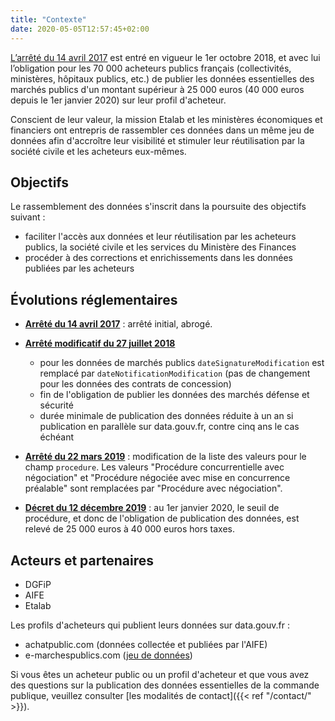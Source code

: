 ```yaml
---
title: "Contexte"
date: 2020-05-05T12:57:45+02:00
---
```


[L’arrêté du 14 avril 2017](https://www.legifrance.gouv.fr/affichTexte.do?cidTexte=JORFTEXT000034492587&fastPos=5&fastReqId=1878427973&categorieLien=id&oldAction=rechTexte) est entré en vigueur le 1er octobre 2018, et avec lui l’obligation pour les 70 000 acheteurs publics français (collectivités, ministères, hôpitaux publics, etc.) de publier les données essentielles des marchés publics d'un montant supérieur à 25 000 euros (40 000 euros depuis le 1er janvier 2020) sur leur profil d'acheteur.

Conscient de leur valeur, la mission Etalab et les ministères économiques et financiers ont entrepris de rassembler ces données dans un même jeu de données afin d'accroître leur visibilité et stimuler leur réutilisation par la société civile et les acheteurs eux-mêmes.

## Objectifs

Le rassemblement des données s'inscrit dans la poursuite des objectifs suivant :

- faciliter l'accès aux données et leur réutilisation par les acheteurs publics, la société civile et les services du Ministère des Finances
- procéder à des corrections et enrichissements dans les données publiées par les acheteurs

## Évolutions réglementaires

- **[Arrêté du 14 avril 2017](https://www.legifrance.gouv.fr/affichTexte.do?cidTexte=JORFTEXT000034492587&fastPos=5&fastReqId=1878427973&categorieLien=id&oldAction=rechTexte)** : arrêté initial, abrogé.
- **[Arrêté modificatif du 27 juillet 2018](https://www.legifrance.gouv.fr/affichTexte.do?cidTexte=JORFTEXT000037282994&dateTexte=&categorieLien=id)**
  - pour les données de marchés publics `dateSignatureModification` est remplacé par `dateNotificationModification` (pas de changement pour les données des contrats de concession)
  - fin de l'obligation de publier les données des marchés défense et sécurité
  - durée minimale de publication des données réduite à un an si publication en parallèle sur data.gouv.fr, contre cinq ans le cas échéant

- **[Arrêté du 22 mars 2019](https://www.legifrance.gouv.fr/affichTexte.do?cidTexte=JORFTEXT000038318675&categorieLien=id)** : modification de la liste des valeurs pour le champ `procedure`. Les valeurs "Procédure concurrentielle avec négociation" et "Procédure négociée avec mise en concurrence préalable" sont remplacées par "Procédure avec négociation".
- **[Décret du 12 décembre 2019](https://www.legifrance.gouv.fr/affichTexte.do;jsessionid=018367148239E9992AE8A78B78C4E2B2.tplgfr23s_2?cidTexte=JORFTEXT000039494397&dateTexte=&oldAction=rechJO&categorieLien=id&idJO=JORFCONT000039494029)** : au 1er janvier 2020, le seuil de procédure, et donc de l'obligation de publication des données, est relevé de 25 000 euros à 40 000 euros hors taxes.

## Acteurs et partenaires

- DGFiP
- AIFE
- Etalab

Les profils d'acheteurs qui publient leurs données sur data.gouv.fr :

- achatpublic.com (données collectée et publiées par l'AIFE)
- e-marchespublics.com ([jeu de données](https://www.data.gouv.fr/fr/datasets/donnees-essentielles-des-marches-publics-e-marchespublics-com-1/#))

Si vous êtes un acheteur public ou un profil d'acheteur et que vous avez des questions sur la publication des données essentielles de la commande publique, veuillez consulter [les modalités de contact]({{< ref "/contact/" >}}).
